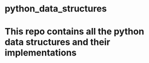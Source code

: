 # python_data_structures

# This repo contains all the python data structures and their implementations
